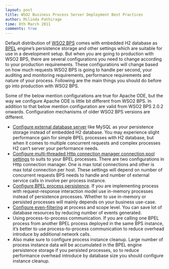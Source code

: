 ```yaml
---
layout: post
title: WSO2 Business Process Server Deployment Best Practices
author: Milinda Pathirage
time: 8th March 2011 
comments: true
---
```


Default distribution of [WSO2 BPS](http://wso2.com/products/business-process-server) comes with embedded H2 database as [BPEL](http://docs.oasis-open.org/wsbpel/2.0/CS01/wsbpel-v2.0-CS01.html) engine’s persistence storage and other settings which are suitable for use in a development setup. But when you are going to production with WSO2 BPS, there are several configurations you need to change according to your production requirements. These configurations will change based on how much requests WSO2 BPS is going to handle per second, your auditing and monitoring requirements, performance requirements and nature of your process. Following are the main things you should do before go into production with WSO2 BPS.

Some of the below mention configurations are true for Apache ODE, but the way we configure Apache ODE is little bit different from WSO2 BPS. In addition to that below mention configuration are valid from WSO2 BPS 2.0.2 onwards. Configuration mechanisms of older WSO2 BPS versions are different.

* [Configure external database server](http://wso2.org/project/bps/2.0.2/docs/user_guide.html#Configuring-Ext-DS) like MySQL as your persistence storage instead of embedded H2 database. You may experience slight performance gain for simple BPEL processes with H2 database, but when it comes to multiple concurrent requests and complex processes H2 can’t server your performance needs.
* [Configure multi-threaded Http connection manager connection pool settings](http://wso2.org/project/bps/2.0.2/docs/user_guide.html#Using-Multi-Threaded-HTTP) to suits to your BPEL processes. There are two configurations in Http connection manager. One is max total connections and other is max total connection per host. These settings will depend on number of concurrent requests BPS needs to handle and number of external service calls in involve per process instance.
* [Configure BPEL process persistence](http://wso2.org/project/bps/2.0.2/docs/user_guide.html#Add-Set-In-memory-execution). If you are implementing process with request-response interaction model use in-memory processes instead of persistence processes. Whether to use in-memory or persisted processes will mainly depends on your business use-case.
* [Configure even-filtering](http://wso2.org/project/bps/2.0.2/docs/user_guide.html#Using-Events) at process and scope level. You can save lot of database resources by reducing number of events generated.
* Using process-to-process communication. If you are calling one BPEL process from another BPEL process deployed in the same BPS instance, it’s better to use process-to-process communication to reduce overhead introduce by additional network calls.
* Also make sure to configure process instance cleanup. Large number of process instance data will be accumulated in the BPEL engine persistence storage if you persisted processes, so to reduce performance overhead introduce by database size you should configure instance cleanup.
